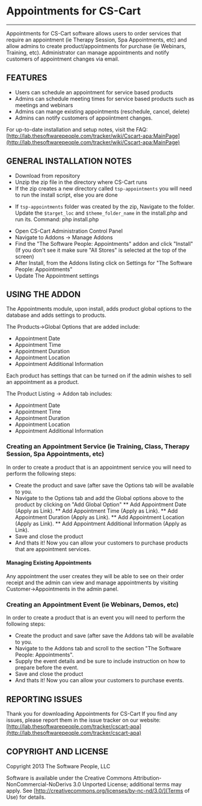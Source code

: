 # Appointments for CS-Cart
-------
Appointments for CS-Cart software allows users to order services that require an appointment (ie Therapy Session, Spa Appointments, etc) and allow admins to create product/appointments for purchase (ie Webinars, Training, etc). Administrator can manage appointments and notify customers of appointment changes via email.

## FEATURES

* Users can schedule an appointment for service based products
* Admins can schedule meeting times for service based products such as meetings and webinars
* Admins can mange existing appointments (reschedule, cancel, delete)
* Admins can notify customers of appoiintment changes.

For up-to-date installation and setup notes, visit the FAQ:
[http://lab.thesoftwarepeople.com/tracker/wiki/Cscart-apa:MainPage](http://lab.thesoftwarepeople.com/tracker/wiki/Cscart-apa:MainPage)


## GENERAL INSTALLATION NOTES

* Download from repository
* Unzip the zip file in the directory where CS-Cart runs
* If the zip creates a new directory called `tsp-appointments` you will need to run the install script, else you are done
- If `tsp-appointments` folder was created by the zip, Navigate to the folder. Update the `$target_loc` and `$theme_folder_name` in the install.php and run its. Command: php install.php
* Open CS-Cart Administration Control Panel
* Navigate to Addons -> Manage Addons
* Find the "The Software People: Appointments" addon and click "Install" (If you don't see it make sure "All Stores" is selected at the top of the screen)
* After Install, from the Addons listing click on Settings for "The Software People: Appointments"
* Update The Appointment settings

## USING THE ADDON

The Appointments module, upon install, adds product global options to the database and adds settings to products.

The Products->Global Options that are added include:

* Appointment Date
* Appointment Time
* Appointment Duration
* Appointment Location
* Appointment Additional Information

Each product has settings that can be turned on if the admin wishes to sell an appointment as a product. 

The Product Listing -> Addon tab includes:

* Appointment Date
* Appointment Time
* Appointment Duration
* Appointment Location
* Appointment Additional Information

### Creating an Appointment Service (ie Training, Class, Therapy Session, Spa Appointments, etc)

In order to create a product that is an appointment service you will need to perform the following steps:

* Create the product and save (after save the Options tab will be available to you.
* Navigate to the Options tab and add the Global options above to the product by clicking on "Add Global Option"
** Add Appointment Date (Apply as Link).
** Add Appointment Time (Apply as Link).
** Add Appointment Duration (Apply as Link).
** Add Appointment Location (Apply as Link).
** Add Appointment Additional Information (Apply as Link).
* Save and close the product
* And thats it! Now you can allow your customers to purchase products that are appointment services.

#### Managing Existing Appointments

Any appointment the user creates they will be able to see on their order receipt and the admin can view and manage appointments by visiting Customer->Appointments in the admin panel.

### Creating an Appointment Event (ie Webinars, Demos, etc)

In order to create a product that is an event you will need to perform the following steps:

* Create the product and save (after save the Addons tab will be available to you.
* Navigate to the Addons tab and scroll to the section "The Software People: Appointments".
* Supply the event details and be sure to include instruction on how to prepare before the event.
* Save and close the product
* And thats it! Now you can allow your customers to purchase events.


## REPORTING ISSUES

Thank you for downloading Appointments for CS-Cart
If you find any issues, please report them in the issue tracker on our website:
[http://lab.thesoftwarepeople.com/tracker/cscart-apa](http://lab.thesoftwarepeople.com/tracker/cscart-apa)

## COPYRIGHT AND LICENSE

Copyright 2013 The Software People, LLC

Software is available under the Creative Commons Attribution-NonCommercial-NoDerivs 3.0 Unported License; additional terms may apply. See [http://creativecommons.org/licenses/by-nc-nd/3.0/](Terms of Use) for details.